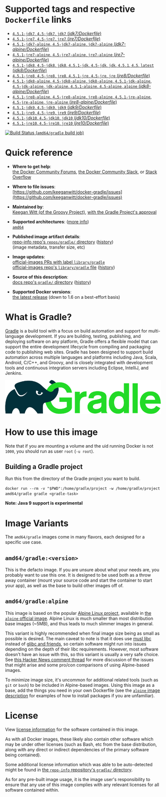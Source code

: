<!--

********************************************************************************

WARNING:

    DO NOT EDIT "gradle/README.md"

    IT IS AUTO-GENERATED

    (from the other files in "gradle/" combined with a set of templates)

********************************************************************************

-->

# Supported tags and respective `Dockerfile` links

-	[`4.5.1-jdk7`, `4.5-jdk7`, `jdk7` (*jdk7/Dockerfile*)](https://github.com/keeganwitt/docker-gradle/blob/cfa58146fc5760ea964dbd5f816111e9430ce304/jdk7/Dockerfile)
-	[`4.5.1-jre7`, `4.5-jre7`, `jre7` (*jre7/Dockerfile*)](https://github.com/keeganwitt/docker-gradle/blob/cfa58146fc5760ea964dbd5f816111e9430ce304/jre7/Dockerfile)
-	[`4.5.1-jdk7-alpine`, `4.5-jdk7-alpine`, `jdk7-alpine` (*jdk7-alpine/Dockerfile*)](https://github.com/keeganwitt/docker-gradle/blob/cfa58146fc5760ea964dbd5f816111e9430ce304/jdk7-alpine/Dockerfile)
-	[`4.5.1-jre7-alpine`, `4.5-jre7-alpine`, `jre7-alpine` (*jre7-alpine/Dockerfile*)](https://github.com/keeganwitt/docker-gradle/blob/cfa58146fc5760ea964dbd5f816111e9430ce304/jre7-alpine/Dockerfile)
-	[`4.5.1-jdk8`, `4.5-jdk8`, `jdk8`, `4.5.1-jdk`, `4.5-jdk`, `jdk`, `4.5.1`, `4.5`, `latest` (*jdk8/Dockerfile*)](https://github.com/keeganwitt/docker-gradle/blob/cfa58146fc5760ea964dbd5f816111e9430ce304/jdk8/Dockerfile)
-	[`4.5.1-jre8`, `4.5-jre8`, `jre8`, `4.5.1-jre`, `4.5-jre`, `jre` (*jre8/Dockerfile*)](https://github.com/keeganwitt/docker-gradle/blob/cfa58146fc5760ea964dbd5f816111e9430ce304/jre8/Dockerfile)
-	[`4.5.1-jdk8-alpine`, `4.5-jdk8-alpine`, `jdk8-alpine`, `4.5.1-jdk-alpine`, `4.5-jdk-alpine`, `jdk-alpine`, `4.5.1-alpine`, `4.5-alpine`, `alpine` (*jdk8-alpine/Dockerfile*)](https://github.com/keeganwitt/docker-gradle/blob/cfa58146fc5760ea964dbd5f816111e9430ce304/jdk8-alpine/Dockerfile)
-	[`4.5.1-jre8-alpine`, `4.5-jre8-alpine`, `jre8-alpine`, `4.5.1-jre-alpine`, `4.5-jre-alpine`, `jre-alpine` (*jre8-alpine/Dockerfile*)](https://github.com/keeganwitt/docker-gradle/blob/cfa58146fc5760ea964dbd5f816111e9430ce304/jre8-alpine/Dockerfile)
-	[`4.5.1-jdk9`, `4.5-jdk9`, `jdk9` (*jdk9/Dockerfile*)](https://github.com/keeganwitt/docker-gradle/blob/cfa58146fc5760ea964dbd5f816111e9430ce304/jdk9/Dockerfile)
-	[`4.5.1-jre9`, `4.5-jre9`, `jre9` (*jre9/Dockerfile*)](https://github.com/keeganwitt/docker-gradle/blob/cfa58146fc5760ea964dbd5f816111e9430ce304/jre9/Dockerfile)
-	[`4.5.1-jdk10`, `4.5-jdk10`, `jdk10` (*jdk10/Dockerfile*)](https://github.com/keeganwitt/docker-gradle/blob/cfa58146fc5760ea964dbd5f816111e9430ce304/jdk10/Dockerfile)
-	[`4.5.1-jre10`, `4.5-jre10`, `jre10` (*jre10/Dockerfile*)](https://github.com/keeganwitt/docker-gradle/blob/cfa58146fc5760ea964dbd5f816111e9430ce304/jre10/Dockerfile)

[![Build Status](https://doi-janky.infosiftr.net/job/multiarch/job/amd64/job/gradle/badge/icon) (`amd64/gradle` build job)](https://doi-janky.infosiftr.net/job/multiarch/job/amd64/job/gradle/)

# Quick reference

-	**Where to get help**:  
	[the Docker Community Forums](https://forums.docker.com/), [the Docker Community Slack](https://blog.docker.com/2016/11/introducing-docker-community-directory-docker-community-slack/), or [Stack Overflow](https://stackoverflow.com/search?tab=newest&q=docker)

-	**Where to file issues**:  
	[https://github.com/keeganwitt/docker-gradle/issues](https://github.com/keeganwitt/docker-gradle/issues)

-	**Maintained by**:  
	[Keegan Witt (of the Groovy Project)](https://github.com/keeganwitt/docker-gradle), [with the Gradle Project's approval](https://discuss.gradle.org/t/official-docker-images/21159/8)

-	**Supported architectures**: ([more info](https://github.com/docker-library/official-images#architectures-other-than-amd64))  
	[`amd64`](https://hub.docker.com/r/amd64/gradle/)

-	**Published image artifact details**:  
	[repo-info repo's `repos/gradle/` directory](https://github.com/docker-library/repo-info/blob/master/repos/gradle) ([history](https://github.com/docker-library/repo-info/commits/master/repos/gradle))  
	(image metadata, transfer size, etc)

-	**Image updates**:  
	[official-images PRs with label `library/gradle`](https://github.com/docker-library/official-images/pulls?q=label%3Alibrary%2Fgradle)  
	[official-images repo's `library/gradle` file](https://github.com/docker-library/official-images/blob/master/library/gradle) ([history](https://github.com/docker-library/official-images/commits/master/library/gradle))

-	**Source of this description**:  
	[docs repo's `gradle/` directory](https://github.com/docker-library/docs/tree/master/gradle) ([history](https://github.com/docker-library/docs/commits/master/gradle))

-	**Supported Docker versions**:  
	[the latest release](https://github.com/docker/docker-ce/releases/latest) (down to 1.6 on a best-effort basis)

# What is Gradle?

[Gradle](https://gradle.org/) is a build tool with a focus on build automation and support for multi-language development. If you are building, testing, publishing, and deploying software on any platform, Gradle offers a flexible model that can support the entire development lifecycle from compiling and packaging code to publishing web sites. Gradle has been designed to support build automation across multiple languages and platforms including Java, Scala, Android, C/C++, and Groovy, and is closely integrated with development tools and continuous integration servers including Eclipse, IntelliJ, and Jenkins.

![logo](https://raw.githubusercontent.com/docker-library/docs/c3d3ca6beed000f9ba6eabc98f3399158f520256/gradle/logo.png)

# How to use this image

Note that if you are mounting a volume and the uid running Docker is not `1000`, you should run as user `root` (`-u root`).

## Building a Gradle project

Run this from the directory of the Gradle project you want to build.

`docker run --rm -v "$PWD":/home/gradle/project -w /home/gradle/project amd64/gradle gradle <gradle-task>`

**Note: Java 9 support is experimental**

# Image Variants

The `amd64/gradle` images come in many flavors, each designed for a specific use case.

## `amd64/gradle:<version>`

This is the defacto image. If you are unsure about what your needs are, you probably want to use this one. It is designed to be used both as a throw away container (mount your source code and start the container to start your app), as well as the base to build other images off of.

## `amd64/gradle:alpine`

This image is based on the popular [Alpine Linux project](http://alpinelinux.org), available in [the `alpine` official image](https://hub.docker.com/_/alpine). Alpine Linux is much smaller than most distribution base images (~5MB), and thus leads to much slimmer images in general.

This variant is highly recommended when final image size being as small as possible is desired. The main caveat to note is that it does use [musl libc](http://www.musl-libc.org) instead of [glibc and friends](http://www.etalabs.net/compare_libcs.html), so certain software might run into issues depending on the depth of their libc requirements. However, most software doesn't have an issue with this, so this variant is usually a very safe choice. See [this Hacker News comment thread](https://news.ycombinator.com/item?id=10782897) for more discussion of the issues that might arise and some pro/con comparisons of using Alpine-based images.

To minimize image size, it's uncommon for additional related tools (such as `git` or `bash`) to be included in Alpine-based images. Using this image as a base, add the things you need in your own Dockerfile (see the [`alpine` image description](https://hub.docker.com/_/alpine/) for examples of how to install packages if you are unfamiliar).

# License

View [license information](https://gradle.org/license/) for the software contained in this image.

As with all Docker images, these likely also contain other software which may be under other licenses (such as Bash, etc from the base distribution, along with any direct or indirect dependencies of the primary software being contained).

Some additional license information which was able to be auto-detected might be found in [the `repo-info` repository's `gradle/` directory](https://github.com/docker-library/repo-info/tree/master/repos/gradle).

As for any pre-built image usage, it is the image user's responsibility to ensure that any use of this image complies with any relevant licenses for all software contained within.
